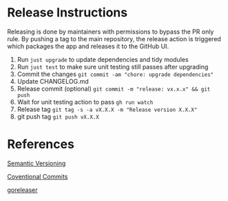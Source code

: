 # Release Instructions

Releasing is done by maintainers with permissions to bypass the PR only rule.
By pushing a tag to the main repository, the release action is triggered which
packages the app and releases it to the GitHub UI.

1. Run `just upgrade` to update dependencies and tidy modules
1. Run `just test` to make sure unit testing still passes after upgrading
1. Commit the changes `git commit -am "chore: upgrade dependencies"`
1. Update CHANGELOG.md
1. Release commit (optional) `git commit -m "release: vx.x.x" && git push`
1. Wait for unit testing action to pass `gh run watch`
1. Release tag `git tag -s -a vX.X.X -m "Release version X.X.X"`
1. git push tag `git push vX.X.X`

# References

[Semantic Versioning](https://semver.org/)

[Coventional Commits](https://www.conventionalcommits.org/en/v1.0.0/)

[goreleaser](https://goreleaser.com/)
